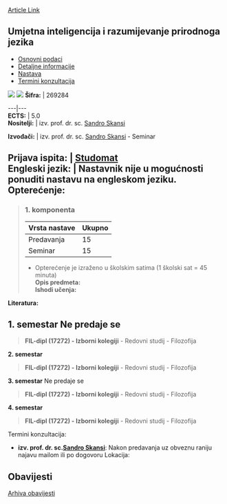 [Article Link](https://www.fhs.hr/predmet/uirpj)

## Umjetna inteligencija i razumijevanje prirodnoga jezika
  * [Osnovni podaci](https://www.fhs.hr/predmet/uirpj#v1id-523836_441535_1_0 "Osnovni podaci")
  * [Detaljne informacije](https://www.fhs.hr/predmet/uirpj#v1id-523836_441535_1_1 "Detaljne informacije")
  * [Nastava](https://www.fhs.hr/predmet/uirpj#v1id-523836_441535_1_2 "Nastava")
  * [Termini konzultacija](https://www.fhs.hr/predmet/uirpj#v1id-523836_441535_1_3 "Termini konzultacija")


[![](https://www.fhs.hr/img/flags/gif/hr.gif)](https://www.fhs.hr/predmet/uirpj) [![](https://www.fhs.hr/img/flags/gif/gb.gif)](https://www.fhs.hr/en/course/aianlu)
**Šifra:** |  269284  
  
---|---  
**ECTS:** |  5.0   
**Nositelji:** |  izv. prof. dr. sc. [Sandro Skansi](https://www.fhs.hr/djelatnik/sandro.skansi)   
  
**Izvođači:** |  izv. prof. dr. sc. [Sandro Skansi](https://www.fhs.hr/djelatnik/sandro.skansi) - Seminar  
  
**Prijava ispita:** |  [Studomat](http://www.isvu.hr/studomat)  
**Engleski jezik:** |  Nastavnik nije u mogućnosti ponuditi nastavu na engleskom jeziku.   
**Opterećenje:**  
---  
> ### 1. komponenta
> | Vrsta nastave | Ukupno  
> ---|---  
> Predavanja | 15  
> Seminar | 15  
> * Opterećenje je izraženo u školskim satima (1 školski sat = 45 minuta)   
**Opis predmeta:**  
> **Ishodi učenja:**  

  
**Literatura:**  

  
**1. semestar** Ne predaje se  
---  
> **FIL-dipl (17272) - Izborni kolegiji** - Redovni studij - Filozofija  
>   
  
**2. semestar**  
> **FIL-dipl (17272) - Izborni kolegiji** - Redovni studij - Filozofija  
>   
  
**3. semestar** Ne predaje se  
> **FIL-dipl (17272) - Izborni kolegiji** - Redovni studij - Filozofija  
>   
  
**4. semestar**  
> **FIL-dipl (17272) - Izborni kolegiji** - Redovni studij - Filozofija  
>   
Termini konzultacija: 
  * **izv. prof. dr. sc.[Sandro Skansi](https://www.fhs.hr/djelatnik/sandro.skansi)**: 
Nakon predavanja uz obveznu raniju najavu mailom ili po dogovoru
Lokacija: 


## Obavijesti
[Arhiva obavijesti](https://www.fhs.hr/predmet/uirpj?@=21nc8#news_123838 "Arhiva obavijesti")
